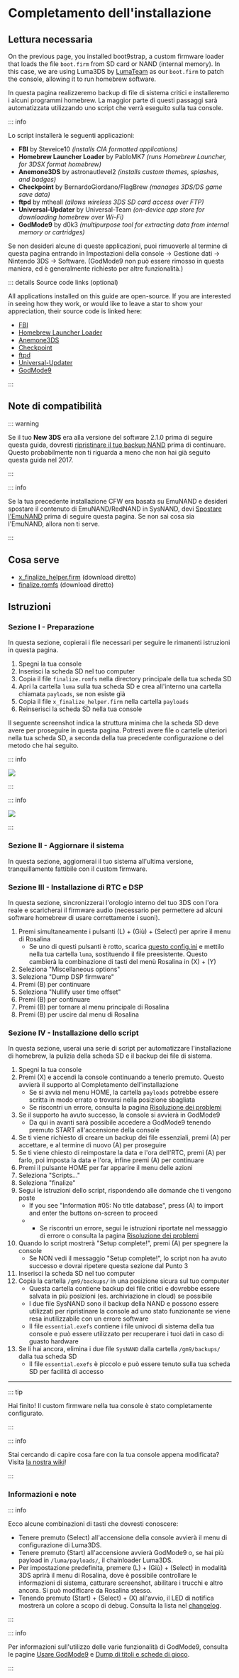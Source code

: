 # Completamento dell'installazione

## Lettura necessaria

On the previous page, you installed boot9strap, a custom firmware loader that loads the file `boot.firm` from SD card or NAND (internal memory). In this case, we are using Luma3DS by [LumaTeam](https://github.com/LumaTeam/) as our `boot.firm` to patch the console, allowing it to run homebrew software.

In questa pagina realizzeremo backup di file di sistema critici e installeremo i alcuni programmi homebrew. La maggior parte di questi passaggi sarà automatizzata utilizzando uno script che verrà eseguito sulla tua console.

::: info

Lo script installerà le seguenti applicazioni:

- **FBI** by Steveice10 _(installs CIA formatted applications)_
- **Homebrew Launcher Loader** by PabloMK7 _(runs Homebrew Launcher, for 3DSX format homebrew)_
- **Anemone3DS** by astronautlevel2 _(installs custom themes, splashes, and badges)_
- **Checkpoint** by BernardoGiordano/FlagBrew _(manages 3DS/DS game save data)_
- **ftpd** by mtheall _(allows wireless 3DS SD card access over FTP)_
- **Universal-Updater** by Universal-Team _(on-device app store for downloading homebrew over Wi-Fi)_
- **GodMode9** by d0k3 _(multipurpose tool for extracting data from internal memory or cartridges)_

Se non desideri alcune di queste applicazioni, puoi rimuoverle al termine di questa pagina entrando in Impostazioni della console -> Gestione dati -> Nintendo 3DS -> Software. (GodMode9 non può essere rimosso in questa maniera, ed è generalmente richiesto per altre funzionalità.)

::: details Source code links (optional)

All applications installed on this guide are open-source. If you are interested in seeing how they work, or would like to leave a star to show your appreciation, their source code is linked here:

- [FBI](https://github.com/lifehackerhansol/FBI)
- [Homebrew Launcher Loader](https://github.com/PabloMK7/homebrew_launcher_dummy)
- [Anemone3DS](https://github.com/astronautlevel2/Anemone3DS)
- [Checkpoint](https://github.com/bernardogiordano/checkpoint/releases)
- [ftpd](https://github.com/mtheall/ftpd)
- [Universal-Updater](https://github.com/Universal-Team/Universal-Updater/)
- [GodMode9](https://github.com/d0k3/GodMode9)

:::

## Note di compatibilità

::: warning

Se il tuo **New 3DS** era alla versione del software 2.1.0 prima di seguire questa guida, dovresti [ripristinare il tuo backup NAND](godmode9-usage#restoring-a-nand-backup) prima di continuare. Questo probabilmente non ti riguarda a meno che non hai già seguito questa guida nel 2017.

:::

::: info

Se la tua precedente installazione CFW era basata su EmuNAND e desideri spostare il contenuto di EmuNAND/RedNAND in SysNAND, devi [Spostare l'EmuNAND](move-emunand) prima di seguire questa pagina. Se non sai cosa sia l'EmuNAND, allora non ti serve.

:::

## Cosa serve

- [x_finalize_helper.firm](https://github.com/hacks-guide/finalize/releases/latest/download/x_finalize_helper.firm) (download diretto)
- [finalize.romfs](https://github.com/hacks-guide/finalize/releases/latest/download/finalize.romfs) (download diretto)

## Istruzioni

### Sezione I - Preparazione

In questa sezione, copierai i file necessari per seguire le rimanenti istruzioni in questa pagina.

1. Spegni la tua console
2. Inserisci la scheda SD nel tuo computer
3. Copia il file `finalize.romfs` nella directory principale della tua scheda SD
4. Apri la cartella `luma` sulla tua scheda SD e crea all'interno una cartella chiamata `payloads`, se non esiste già
5. Copia il file `x_finalize_helper.firm` nella cartella `payloads`
6. Reinserisci la scheda SD nella tua console

Il seguente screenshot indica la struttura minima che la scheda SD deve avere per proseguire in questa pagina. Potresti avere file o cartelle ulteriori nella tua scheda SD, a seconda della tua precedente configurazione o del metodo che hai seguito.

::: info

![](/images/screenshots/finalizing-root-layout.png)

:::

::: info

![](/images/screenshots/finalizing-luma-payloads.png)

:::

### Sezione II - Aggiornare il sistema

In questa sezione, aggiornerai il tuo sistema all'ultima versione, tranquillamente fattibile con il custom firmware.

<!--@include: ./_include/sysupdate.md -->

### Sezione III - Installazione di RTC e DSP

In questa sezione, sincronizzerai l'orologio interno del tuo 3DS con l'ora reale e scaricherai il firmware audio (necessario per permettere ad alcuni software homebrew di usare correttamente i suoni).

1. Premi simultaneamente i pulsanti (L) + (Giù) + (Select) per aprire il menu di Rosalina
   - Se uno di questi pulsanti è rotto, scarica [questo config.ini](/assets/config.ini) e mettilo nella tua cartella `luma`, sostituendo il file preesistente. Questo cambierà la combinazione di tasti del menù Rosalina in (X) + (Y)
2. Seleziona "Miscellaneous options"
3. Seleziona "Dump DSP firmware"
4. Premi (B) per continuare
5. Seleziona "Nullify user time offset"
6. Premi (B) per continuare
7. Premi (B) per tornare al menu principale di Rosalina
8. Premi (B) per uscire dal menu di Rosalina

### Sezione IV - Installazione dello script

In questa sezione, userai una serie di script per automatizzare l'installazione di homebrew, la pulizia della scheda SD e il backup dei file di sistema.

1. Spegni la tua console
2. Premi (X) e accendi la console continuando a tenerlo premuto. Questo avvierà il supporto al Completamento dell'installazione
   - Se si avvia nel menu HOME, la cartella `payloads` potrebbe essere scritta in modo errato o trovarsi nella posizione sbagliata
   - Se riscontri un errore, consulta la pagina [Risoluzione dei problemi](troubleshooting-finalizing-setup)
3. Se il supporto ha avuto successo, la console si avvierà in GodMode9
   - Da qui in avanti sarà possibile accedere a GodMode9 tenendo premuto START all'accensione della console
4. Se ti viene richiesto di creare un backup dei file essenziali, premi (A) per accettare, e al termine di nuovo (A) per proseguire
5. Se ti viene chiesto di reimpostare la data e l'ora dell'RTC, premi (A) per farlo, poi imposta la data e l'ora, infine premi (A) per continuare
6. Premi il pulsante HOME per far apparire il menu delle azioni
7. Seleziona "Scripts..."
8. Seleziona "finalize"
9. Segui le istruzioni dello script, rispondendo alle domande che ti vengono poste
   - If you see "Information #05: No title database", press (A) to import and enter the buttons on-screen to proceed
   - - Se riscontri un errore, segui le istruzioni riportate nel messaggio di errore o consulta la pagina [Risoluzione dei problemi](troubleshooting-finalizing-setup)
10. Quando lo script mostrerà "Setup complete!", premi (A) per spegnere la console
    - Se NON vedi il messaggio "Setup complete!", lo script non ha avuto successo e dovrai ripetere questa sezione dal Punto 3
11. Inserisci la scheda SD nel tuo computer
12. Copia la cartella `/gm9/backups/` in una posizione sicura sul tuo computer
    - Questa cartella contiene backup dei file critici e dovrebbe essere salvata in più posizioni (es. archiviazione in cloud) se possibile
    - I due file SysNAND sono il backup della NAND e possono essere utilizzati per ripristinare la console ad uno stato funzionante se viene resa inutilizzabile con un errore software
    - Il file `essential.exefs` contiene i file univoci di sistema della tua console e può essere utilizzato per recuperare i tuoi dati in caso di guasto hardware
13. Se li hai ancora, elimina i due file `SysNAND` dalla cartella `/gm9/backups/` dalla tua scheda SD
    - Il file `essential.exefs` è piccolo e può essere tenuto sulla tua scheda SD per facilità di accesso

___

::: tip

Hai finito! Il custom firmware nella tua console è stato completamente configurato.

:::

::: info

Stai cercando di capire cosa fare con la tua console appena modificata? Visita [la nostra wiki](https://wiki.hacks.guide/wiki/3DS:Things_to_do)!

:::

### Informazioni e note

::: info

Ecco alcune combinazioni di tasti che dovresti conoscere:

- Tenere premuto (Select) all'accensione della console avvierà il menu di configurazione di Luma3DS.
- Tenere premuto (Start) all'accensione avvierà GodMode9 o, se hai più payload in `/luma/payloads/`, il chainloader Luma3DS.
- Per impostazione predefinita, premere (L) + (Giù) + (Select) in modalità 3DS aprirà il menu di Rosalina, dove è possibile controllare le informazioni di sistema, catturare screenshot, abilitare i trucchi e altro ancora. Si può modificare da Rosalina stesso.
- Tenendo premuto (Start) + (Select) + (X) all'avvio, il LED di notifica mostrerà un colore a scopo di debug. Consulta la lista nel [changelog](https://github.com/SciresM/boot9strap/releases/tag/1.4).

:::

::: info

Per informazioni sull'utilizzo delle varie funzionalità di GodMode9, consulta le pagine [Usare GodMode9](godmode9-usage) e [Dump di titoli e schede di gioco](dumping-titles-and-game-cartridges).

:::
